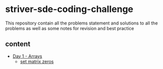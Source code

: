 # striver-sde-coding-challenge

This repository contain all the problems statement and solutions to all the problems as well as some notes for revision and best practice

## content

- [Day 1 - Arrays ](./Day1/readme.md)
  - [set matrix zeros](./Day1/set-matrix-zeros/readme.md)
